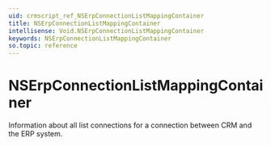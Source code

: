 ```yaml
---
uid: crmscript_ref_NSErpConnectionListMappingContainer
title: NSErpConnectionListMappingContainer
intellisense: Void.NSErpConnectionListMappingContainer
keywords: NSErpConnectionListMappingContainer
so.topic: reference
---
```


# NSErpConnectionListMappingContainer

Information about all list connections for a connection between CRM and the ERP system.
